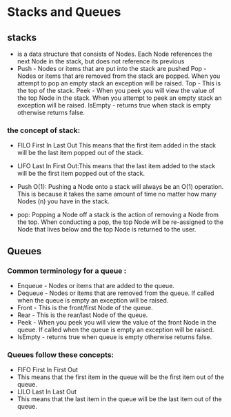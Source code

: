 # Stacks and Queues
## stacks 
* is a data structure that consists of Nodes. Each Node references the next Node in the stack, but does not reference its previous
* Push - Nodes or items that are put into the stack are pushed Pop - Nodes or items that are removed from the stack are popped. When you attempt to pop an empty stack an exception will be raised. Top - This is the top of the stack. Peek - When you peek you will view the value of the top Node in the stack. When you attempt to peek an empty stack an exception will be raised. IsEmpty - returns true when stack is empty otherwise returns false.

### the concept of stack:
* FILO First In Last Out
This means that the first item added in the stack will be the last item popped out of the stack.

* LIFO
Last In First Out:This means that the last item added to the stack will be the first item popped out of the stack.

* Push O(1):
 Pushing a Node onto a stack will always be an O(1) operation. This is because it takes the same amount of time no matter how many Nodes (n) you have in the stack.

* pop: Popping a Node off a stack is the action of removing a Node from the top. When conducting a pop, the top Node will be re-assigned to the Node that lives below and the top Node is returned to the user.

##  Queues
 ### Common terminology for a queue :
* Enqueue - Nodes or items that are added to the queue.
* Dequeue - Nodes or items that are removed from the queue. If called when the queue is empty an exception will be raised.
* Front - This is the front/first Node of the queue.
* Rear - This is the rear/last Node of the queue.
* Peek - When you peek you will view the value of the front Node in the queue. If called when the queue is empty an exception will be raised.
* IsEmpty - returns true when queue is empty otherwise returns false.

### Queues follow these concepts:
* FIFO First In First Out
* This means that the first item in the queue will be the first item out of the queue.
* LILO Last In Last Out
* This means that the last item in the queue will be the last item out of the queue.